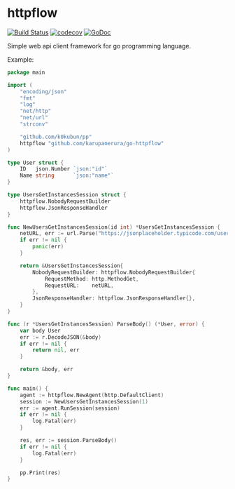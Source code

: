 # httpflow

[![Build Status](https://travis-ci.org/karupanerura/go-httpflow.svg?branch=master)](https://travis-ci.org/karupanerura/go-httpflow)
[![codecov](https://codecov.io/gh/karupanerura/go-httpflow/branch/master/graph/badge.svg)](https://codecov.io/gh/karupanerura/go-httpflow)
[![GoDoc](https://godoc.org/github.com/karupanerura/go-httpflow?status.svg)](http://godoc.org/github.com/karupanerura/go-httpflow)

Simple web api client framework for go programming language.

Example:

```go
package main

import (
	"encoding/json"
	"fmt"
	"log"
	"net/http"
	"net/url"
	"strconv"

	"github.com/k0kubun/pp"
	httpflow "github.com/karupanerura/go-httpflow"
)

type User struct {
	ID   json.Number `json:"id"`
	Name string      `json:"name"`
}

type UsersGetInstancesSession struct {
	httpflow.NobodyRequestBuilder
	httpflow.JsonResponseHandler
}

func NewUsersGetInstancesSession(id int) *UsersGetInstancesSession {
	netURL, err := url.Parse("https://jsonplaceholder.typicode.com/users/" + strconv.Itoa(id))
	if err != nil {
		panic(err)
	}

	return &UsersGetInstancesSession{
		NobodyRequestBuilder: httpflow.NobodyRequestBuilder{
			RequestMethod: http.MethodGet,
			RequestURL:    netURL,
		},
		JsonResponseHandler: httpflow.JsonResponseHandler{},
	}
}

func (r *UsersGetInstancesSession) ParseBody() (*User, error) {
	var body User
	err := r.DecodeJSON(&body)
	if err != nil {
		return nil, err
	}

	return &body, err
}

func main() {
	agent := httpflow.NewAgent(http.DefaultClient)
	session := NewUsersGetInstancesSession(1)
	err := agent.RunSession(session)
	if err != nil {
		log.Fatal(err)
	}

	res, err := session.ParseBody()
	if err != nil {
		log.Fatal(err)
	}

	pp.Print(res)
}
```
